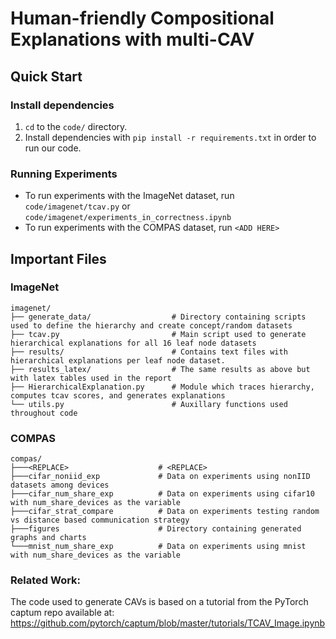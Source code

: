 # Human-friendly Compositional Explanations with multi-CAV

## Quick Start
### Install dependencies
1. `cd` to the `code/` directory.
2. Install dependencies with `pip install -r requirements.txt` in order to run our code.

### Running Experiments
- To run experiments with the ImageNet dataset, run `code/imagenet/tcav.py` or `code/imagenet/experiments_in_correctness.ipynb`
- To run experiments with the COMPAS dataset, run `<ADD HERE>`

## Important Files

### ImageNet
```
imagenet/
├── generate_data/                  # Directory containing scripts used to define the hierarchy and create concept/random datasets
├── tcav.py                         # Main script used to generate hierarchical explanations for all 16 leaf node datasets
├── results/                        # Contains text files with hierarchical explanations per leaf node dataset.
├── results_latex/                  # The same results as above but with latex tables used in the report
├── HierarchicalExplanation.py      # Module which traces hierarchy, computes tcav scores, and generates explanations
└── utils.py                        # Auxillary functions used throughout code
```

### COMPAS
```
compas/
├───<REPLACE>                    # <REPLACE>
├───cifar_noniid_exp             # Data on experiments using nonIID datasets among devices
├───cifar_num_share_exp          # Data on experiments using cifar10 with num_share_devices as the variable
├───cifar_strat_compare          # Data on experiments testing random vs distance based communication strategy
├───figures                      # Directory containing generated graphs and charts
└───mnist_num_share_exp          # Data on experiments using mnist with num_share_devices as the variable
```

### Related Work:
The code used to generate CAVs is based on a tutorial from the PyTorch captum repo available at: https://github.com/pytorch/captum/blob/master/tutorials/TCAV_Image.ipynb